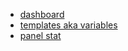 - [dashboard](./dashboard.md)
- [templates aka variables](./templates.md)
- [panel stat](./panel_stat.md)

